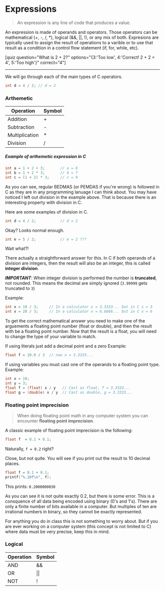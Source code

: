 # Expressions

> An expression is any line of code that produces a value. 

An expression is made of operands and operators. Those operators can be mathematical (+, -, /, *), logical (&&, ||, !), or any mix of both. Expresions are typically used to assign the result of operations to a varible or to use that result as a condition in a control flow statement (if, for, while, etc).

[quiz question="What is 2 + 2?" options="{3:'Too low', 4:'Correct! 2 + 2 = 4', 5:'Too high'}" correct="4"]

---
We will go through each of the main types of C operators.

```c
int d = 4 / 2; // d = 2
```

### Arthemetic

| Operation      | Symbol |
|----------------|--------|
| Addition       | +      |
| Subtraction    | -      |
| Multiplication | *      |
| Division       | /      |

##### Example of arthemetic expression in C
```c
int a = 1 + 2 + 3;       // a = 6
int b = 1 + 2 * 3;       // b = 7
int c = (1 + 2) * 3;     // c = 9
```
As you can see, regular BEDMAS (or PEMDAS if you're wrong) is followed in C as they are in any programming lanuage I can think about. You may have noticed I left out division in the example above. That is because there is an interesting property with division in C.

Here are some examples of division in C.

```c
int d = 4 / 2;           // d = 2
```

Okay? Looks normal enough.

```c
int e = 5 / 2;           // e = 2 ???
```

Wait what?!

There actually a straightforward answer for this. In C if both operands of a division are integers, then the result will also be an integer, this is called **integer division**. 

***IMPORTANT***: When integer division is performed the number is **truncated**, not rounded. This means the decimal are simply ignored (`3.99999` gets truncated to `3`)

Example:
```c
int x = 10 / 3;     // In a calculator x = 3.3333... but in C x = 3
int x = 20 / 3;     // In a calculator x = 6.6666... but in C x = 6
```

To get the correct mathematical answer you need to make one of the arguements a floating point number (float or double), and then the result with be a floating point number. Now that the result is a float, you will need to change the type of your variable to match.

If using literals just add a decimal point and a zero
Example:
```c
float f = 10.0 / 3  // now x = 3.3333...
```

If using variables you must cast one of the operands to a floating point type.
Example:
```c
int x = 10;
int y = 3;
float f = (float) x / y   // Cast as float, f = 3.3333...
float g = (double) x / y  // Cast as double, g = 3.3333...
```

 ### Floating point imprecision

> When doing floating point math in any computer system you can encounter **floating point imprecision**.

A classic example of floating point imprecision is the following:

```c
float f  = 0.1 + 0.1;
```

Naturally, `f = 0.2` right?

Close, but not quite. You will see if you print out the result to 10 decimal places.
```c
float f = 0.1 + 0.1;
printf("%.10f\n", f);
```

This prints:
`0.2000000030`

As you can see it is not quite exactly 0.2, but there is some error. This is a consquence of all data being encoded using binary (0's and 1's). There are only a finite number of bits available in a computer. But multiples of ten are irrational numbers in binary, so they cannot be exactly represented.

For anything you do in class this is not something to worry about. But if you are ever working on a computer system (this concept is not limited to C) where data must be very precise, keep this in mind.


### Logical

| Operation | Symbol |
|-----------|--------|
| AND       | &&     |
| OR        | \|\|   |
| NOT       | !      |
